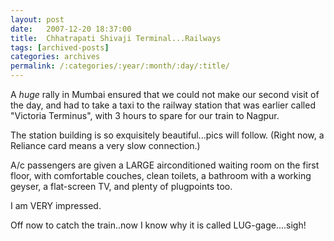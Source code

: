 ```yaml
---
layout: post
date:	2007-12-20 18:37:00
title:  Chhatrapati Shivaji Terminal...Railways
tags: [archived-posts]
categories: archives
permalink: /:categories/:year/:month/:day/:title/
---
```

A *huge* rally in Mumbai ensured that we could not make our second visit of the day, and had to take a taxi to the railway station that was earlier called "Victoria Terminus", with 3 hours to spare for our train to Nagpur.

The station building is so exquisitely beautiful...pics will follow. (Right now, a Reliance card means a very slow connection.)

A/c passengers are given a LARGE airconditioned waiting room on the first floor, with comfortable couches, clean toilets, a bathroom with a working geyser, a flat-screen TV, and plenty of plugpoints too.

I am VERY impressed.

Off now to catch the train..now I know why it is called LUG-gage....sigh!
